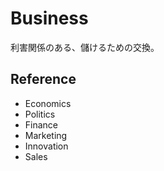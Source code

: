 # Business

利害関係のある、儲けるための交換。

## Reference

- Economics
- Politics
- Finance
- Marketing
- Innovation
- Sales
